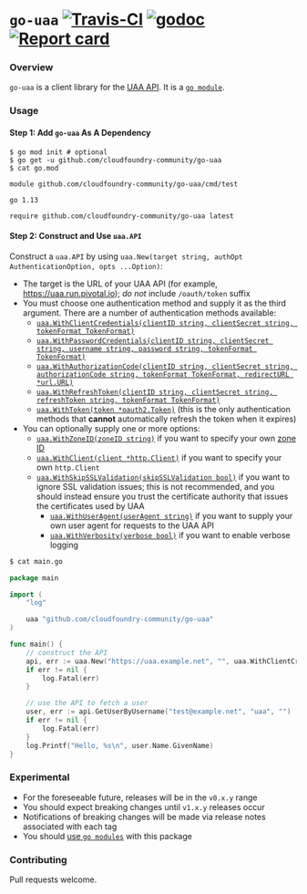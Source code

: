 # `go-uaa` [![Travis-CI](https://travis-ci.org/cloudfoundry-community/go-uaa.svg)](https://travis-ci.org/cloudfoundry-community/go-uaa) [![godoc](https://godoc.org/github.com/cloudfoundry-community/go-uaa?status.svg)](http://godoc.org/github.com/cloudfoundry-community/go-uaa) [![Report card](https://goreportcard.com/badge/github.com/cloudfoundry-community/go-uaa)](https://goreportcard.com/report/github.com/cloudfoundry-community/go-uaa)

### Overview

`go-uaa` is a client library for the [UAA API](https://docs.cloudfoundry.org/api/uaa/). It is a [`go module`](https://github.com/golang/go/wiki/Modules).

### Usage

#### Step 1: Add `go-uaa` As A Dependency
```
$ go mod init # optional
$ go get -u github.com/cloudfoundry-community/go-uaa
$ cat go.mod
```

```
module github.com/cloudfoundry-community/go-uaa/cmd/test

go 1.13

require github.com/cloudfoundry-community/go-uaa latest
```

#### Step 2: Construct and Use `uaa.API`

Construct a `uaa.API` by using `uaa.New(target string, authOpt AuthenticationOption, opts ...Option)`:
* The target is the URL of your UAA API (for example, https://uaa.run.pivotal.io); *do not* include `/oauth/token` suffix
* You must choose one authentication method and supply it as the third argument. There are a number of authentication methods available:
  * [`uaa.WithClientCredentials(clientID string, clientSecret string, tokenFormat TokenFormat)`](https://godoc.org/github.com/cloudfoundry-community/go-uaa#WithClientCredentials)
  * [`uaa.WithPasswordCredentials(clientID string, clientSecret string, username string, password string, tokenFormat TokenFormat)`](https://godoc.org/github.com/cloudfoundry-community/go-uaa#WithPasswordCredentials)
  * [`uaa.WithAuthorizationCode(clientID string, clientSecret string, authorizationCode string, tokenFormat TokenFormat, redirectURL *url.URL)`](https://godoc.org/github.com/cloudfoundry-community/go-uaa#WithAuthorizationCode)
  * [`uaa.WithRefreshToken(clientID string, clientSecret string, refreshToken string, tokenFormat TokenFormat)`](https://godoc.org/github.com/cloudfoundry-community/go-uaa#WithRefreshToken)
  * [`uaa.WithToken(token *oauth2.Token)`](https://godoc.org/github.com/cloudfoundry-community/go-uaa#WithToken) (this is the only authentication methods that **cannot** automatically refresh the token when it expires)
* You can optionally supply one or more options:
  * [`uaa.WithZoneID(zoneID string)`](https://godoc.org/github.com/cloudfoundry-community/go-uaa#WithZoneID) if you want to specify your own [zone ID](https://docs.cloudfoundry.org/uaa/uaa-concepts.html#iz)
  * [`uaa.WithClient(client *http.Client)`](https://godoc.org/github.com/cloudfoundry-community/go-uaa#WithClient) if you want to specify your own `http.Client`
  * [`uaa.WithSkipSSLValidation(skipSSLValidation bool)`](https://godoc.org/github.com/cloudfoundry-community/go-uaa#WithSkipSSLValidation) if you want to ignore SSL validation issues; this is not recommended, and you should instead ensure you trust the certificate authority that issues the certificates used by UAA
	* [`uaa.WithUserAgent(userAgent string)`](https://godoc.org/github.com/cloudfoundry-community/go-uaa#WithUserAgent) if you want to supply your own user agent for requests to the UAA API
	* [`uaa.WithVerbosity(verbose bool)`](https://godoc.org/github.com/cloudfoundry-community/go-uaa#WithVerbosity) if you want to enable verbose logging

```bash
$ cat main.go
```

```go
package main

import (
	"log"

	uaa "github.com/cloudfoundry-community/go-uaa"
)

func main() {
	// construct the API
	api, err := uaa.New("https://uaa.example.net", "", uaa.WithClientCredentials("client-id", "client-secret", uaa.JSONWebToken)
	if err != nil {
		log.Fatal(err)
	}

	// use the API to fetch a user
	user, err := api.GetUserByUsername("test@example.net", "uaa", "")
	if err != nil {
		log.Fatal(err)
	}
	log.Printf("Hello, %s\n", user.Name.GivenName)
}
```

### Experimental

* For the foreseeable future, releases will be in the `v0.x.y` range
* You should expect breaking changes until `v1.x.y` releases occur
* Notifications of breaking changes will be made via release notes associated with each tag
* You should [use `go modules`](https://blog.golang.org/using-go-modules) with this package

### Contributing

Pull requests welcome.
